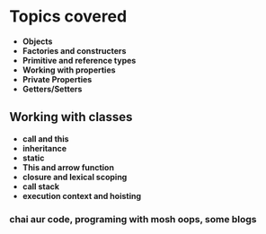 # Topics covered

- **Objects**
- **Factories and constructers**
- **Primitive and reference types**
- **Working with properties**
- **Private Properties**
- **Getters/Setters**

## Working with classes 
- **call and this**
- **inheritance**
- **static**
- **This and arrow function**
- **closure and lexical scoping**
- **call stack**
- **execution context and hoisting**


### chai aur code, programing with mosh oops, some blogs